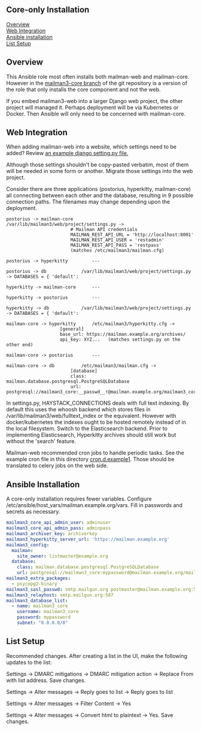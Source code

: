 
## Core-only Installation 

[Overview](#overview)  
[Web Integration](#web-integration)  
[Ansible installation](#ansible-installation)  
[List Setup](#list-setup)  

## Overview

This Ansible role most often installs both mailman-web and mailman-core. However in the [mailman3-core branch](https://github.com/cppalliance/ansible-mailman3/tree/mailman3-core) of the git repository is a version of the role that only installs the core component and not the web.

If you embed mailman3-web into a larger Django web project, the other project will managed it. Perhaps deployment will be via Kubernetes or Docker. Then Ansible will only need to be concerned with mailman-core.

## Web Integration

When adding mailman-web into a website, which settings need to be added?  Review [an example django setting.py file.](settings.py.example1)  

Although those settings shouldn't be copy-pasted verbatim, most of them will be needed in some form or another.  Migrate those settings into the web project.  

Consider there are three applications (postorius, hyperkitty, mailman-core) all connecting between each other and the database, resulting in 9 possible connection paths. The filenames may change depending upon the deployment.   

```
postorius -> mailman-core		/var/lib/mailman3/web/project/settings.py ->
						# Mailman API credentials
						MAILMAN_REST_API_URL = 'http://localhost:8001'
						MAILMAN_REST_API_USER = 'restadmin'
						MAILMAN_REST_API_PASS = 'restpass'
						(matches /etc/mailman3/mailman.cfg)

postorius -> hyperkitty			---

postorius -> db				/var/lib/mailman3/web/project/settings.py -> DATABASES = { 'default': 

hyperkitty -> mailman-core		---

hyperkitty -> postorius			---

hyperkitty -> db			/var/lib/mailman3/web/project/settings.py -> DATABASES = { 'default': 

mailman-core -> hyperkitty		/etc/mailman3/hyperkitty.cfg ->
					[general]
					base_url: https://mailman.example.org/archives/
					api_key: XYZ...   (matches settings.py on the other end)

mailman-core -> postorius		---

mailman-core -> db			/etc/mailman3/mailman.cfg ->
						[database]
						class: mailman.database.postgresql.PostgreSQLDatabase
						url: postgresql://mailman3_core:__passwd__!@mailman.example.org/mailman3_core

```

In settings.py, HAYSTACK_CONNECTIONS deals with full text indexing. By default this uses the whoosh backend which stores files in /var/lib/mailman3/web/fulltext_index or the equivalent. However with docker/kubernetes the indexes ought to be hosted remotely instead of in the local filesystem. Switch to the Elasticsearch backend. Prior to implementing Elasticsearch, Hyperkitty archives should still work but without the 'search' feature.  

Mailman-web recommended cron jobs to handle periodic tasks. See the example cron file in this directory [cron.d.example1](cron.d.example1). Those should be translated to celery jobs on the web side.  

## Ansible Installation

A core-only installation requires fewer variables. Configure /etc/ansible/host_vars/mailman.example.org/vars. Fill in passwords and secrets as necessary.  

```yaml
mailman3_core_api_admin_user: adminuser
mailman3_core_api_admin_pass: adminpass
mailman3_archiver_key: archiverkey
mailman3_hyperkitty_server_url: 'https://mailman.example.org'
mailman3_config:
  mailman:
    site_owner: listmaster@example.org
  database:
    class: mailman.database.postgresql.PostgreSQLDatabase
    url: postgresql://mailman3_core:mypassword@mailman.example.org/mailman3_core
mailman3_extra_packages:
  - psycopg2-binary
mailman3_sasl_passwd: smtp.mailgun.org postmaster@mailman.example.org:555555555
mailman3_relayhost: smtp.mailgun.org:587
mailman3_database_list:
  - name: mailman3_core
    username: mailman3_core
    password: mypassword
    subnet: "0.0.0.0/0"
```

## List Setup  

Recommended changes. After creating a list in the UI, make the following updates to the list:  

Settings -> DMARC mitigations -> DMARC mitigation action -> Replace From with list address. Save changes.  

Settings -> Alter messages -> Reply goes to list -> Reply goes to list  

Settings -> Alter messages -> Filter Content -> Yes  

Settings -> Alter messages -> Convert html to plaintext -> Yes. Save changes.   

